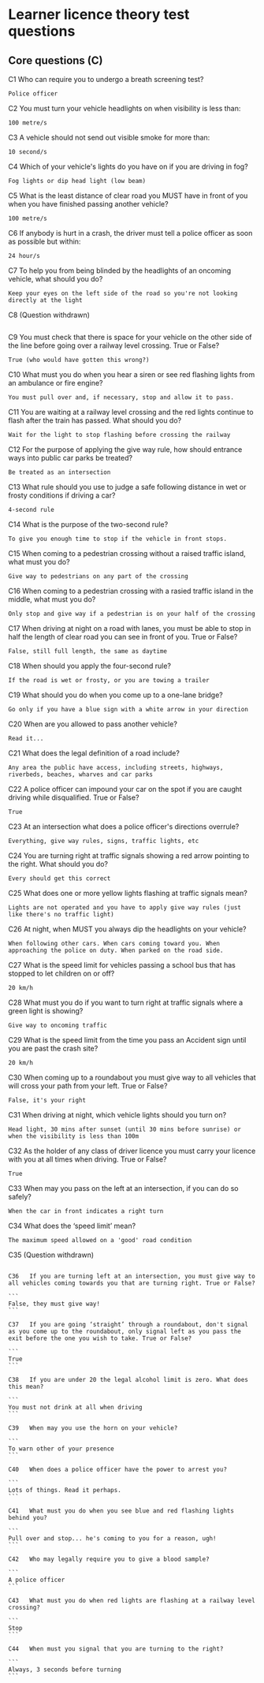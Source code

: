 # Learner licence theory test questions

## Core questions (C)

C1   Who can require you to undergo a breath screening test?

```
Police officer
```

C2   You must turn your vehicle headlights on when visibility is less than:

```
100 metre/s
```

C3   A vehicle should not send out visible smoke for more than:

```
10 second/s
```

C4   Which of your vehicle's lights do you have on if you are driving in fog?

```
Fog lights or dip head light (low beam)
```

C5   What is the least distance of clear road you MUST have in front of you when you have finished passing another vehicle?

```
100 metre/s
```

C6   If anybody is hurt in a crash, the driver must tell a police officer as soon as possible but within:

```
24 hour/s
```

C7   To help you from being blinded by the headlights of an oncoming vehicle, what should you do?

```
Keep your eyes on the left side of the road so you're not looking directly at the light
```

C8  (Question withdrawn)

```

```

C9   You must check that there is space for your vehicle on the other side of the line before going over a railway level crossing. True or False?

```
True (who would have gotten this wrong?)
```

C10   What must you do when you hear a siren or see red flashing lights from an ambulance or fire engine?

```
You must pull over and, if necessary, stop and allow it to pass.
```

C11   You are waiting at a railway level crossing and the red lights continue to flash after the train has passed. What should you do?

```
Wait for the light to stop flashing before crossing the railway
```

C12   For the purpose of applying the give way rule, how should entrance ways into public car parks be treated?

```
Be treated as an intersection
```

C13   What rule should you use to judge a safe following distance in wet or frosty conditions if driving a car?

```
4-second rule
```

C14   What is the purpose of the two-second rule?

```
To give you enough time to stop if the vehicle in front stops.
```

C15   When coming to a pedestrian crossing without a raised traffic island, what must you do?

```
Give way to pedestrians on any part of the crossing
```

C16   When coming to a pedestrian crossing with a rasied traffic island in the middle, what must you do?

```
Only stop and give way if a pedestrian is on your half of the crossing
```

C17   When driving at night on a road with lanes, you must be able to stop in half the length of clear road you can see in front of you. True or False?

```
False, still full length, the same as daytime
```

C18   When should you apply the four-second rule?

```
If the road is wet or frosty, or you are towing a trailer
```

C19   What should you do when you come up to a one-lane bridge?

```
Go only if you have a blue sign with a white arrow in your direction
```

C20   When are you allowed to pass another vehicle?

```
Read it...
```

C21   What does the legal definition of a road include?

```
Any area the public have access, including streets, highways, riverbeds, beaches, wharves and car parks
```

C22   A police officer can impound your car on the spot if you are caught driving while disqualified. True or False?

```
True
```

C23   At an intersection what does a police officer's directions overrule?

```
Everything, give way rules, signs, traffic lights, etc
```

C24   You are turning right at traffic signals showing a red arrow pointing to the right. What should you do?

```
Every should get this correct
```

C25   What does one or more yellow lights flashing at traffic signals mean?

```
Lights are not operated and you have to apply give way rules (just like there's no traffic light)
```

C26   At night, when MUST you always dip the headlights on your vehicle?

```
When following other cars. When cars coming toward you. When approaching the police on duty. When parked on the road side.
```

C27   What is the speed limit for vehicles passing a school bus that has stopped to let children on or off?

```
20 km/h
```

C28   What must you do if you want to turn right at traffic signals where a green light is showing?

```
Give way to oncoming traffic
```

C29   What is the speed limit from the time you pass an Accident sign until you are past the crash site?

```
20 km/h
```

C30   When coming up to a roundabout you must give way to all vehicles that will cross your path from your left. True or False?

```
False, it's your right
```

C31   When driving at night, which vehicle lights should you turn on?

```
Head light, 30 mins after sunset (until 30 mins before sunrise) or when the visibility is less than 100m
```

C32   As the holder of any class of driver licence you must carry your licence with you at all times when driving. True or False?

```
True
```

C33   When may you pass on the left at an intersection, if you can do so safely?

```
When the car in front indicates a right turn
```

C34   What does the ‘speed limit’ mean?

```
The maximum speed allowed on a 'good' road condition
```

C35  (Question withdrawn)

``````

C36   If you are turning left at an intersection, you must give way to all vehicles coming towards you that are turning right. True or False?

```
False, they must give way!
```

C37   If you are going ‘straight’ through a roundabout, don't signal as you come up to the roundabout, only signal left as you pass the exit before the one you wish to take. True or False?

```
True
```

C38   If you are under 20 the legal alcohol limit is zero. What does this mean?

```
You must not drink at all when driving
```

C39   When may you use the horn on your vehicle?

```
To warn other of your presence
```

C40   When does a police officer have the power to arrest you?

```
Lots of things. Read it perhaps.
```

C41   What must you do when you see blue and red flashing lights behind you?

```
Pull over and stop... he's coming to you for a reason, ugh!
```

C42   Who may legally require you to give a blood sample?

```
A police officer
```

C43   What must you do when red lights are flashing at a railway level crossing?

```
Stop
```

C44   When must you signal that you are turning to the right?

```
Always, 3 seconds before turning
```
